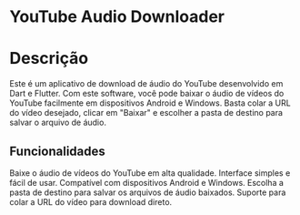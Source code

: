 # YouTube Audio Downloader

# Descrição

Este é um aplicativo de download de áudio do YouTube desenvolvido em Dart e Flutter. Com este software, você pode baixar o áudio de vídeos do YouTube facilmente em dispositivos Android e Windows. Basta colar a URL do vídeo desejado, clicar em "Baixar" e escolher a pasta de destino para salvar o arquivo de áudio.

## Funcionalidades

Baixe o áudio de vídeos do YouTube em alta qualidade.
Interface simples e fácil de usar.
Compatível com dispositivos Android e Windows.
Escolha a pasta de destino para salvar os arquivos de áudio baixados.
Suporte para colar a URL do vídeo para download direto.
